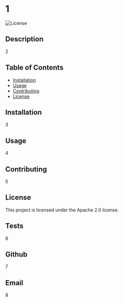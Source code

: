 
# 1

 ![License](https://img.shields.io/badge/License-Apache%202.0-blue.svg)

## Description

 2

## Table of Contents 

- [Installation](#installation)
- [Usage](#usage)
- [Contributing](#contributing)
- [License](#license)

## Installation

 3

## Usage
 4

## Contributing
 5

## License
 This project is licensed under the Apache 2.0 license.

## Tests
 6

## Github
 7

## Email
 8

